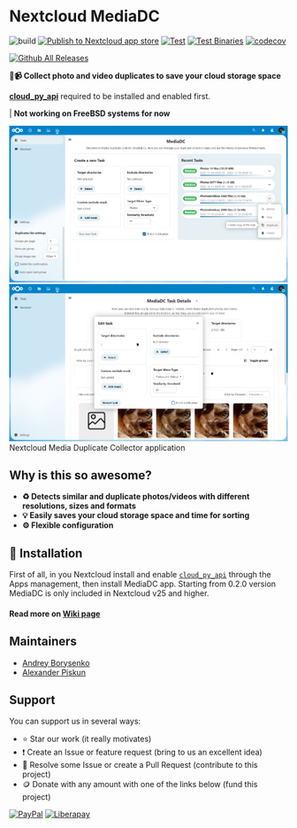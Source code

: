 # Nextcloud MediaDC

![build](https://github.com/cloud-py-api/mediadc/actions/workflows/create-release-draft.yml/badge.svg)
[![Publish to Nextcloud app store](https://github.com/cloud-py-api/mediadc/actions/workflows/publish-appstore.yml/badge.svg)](https://github.com/cloud-py-api/mediadc/actions/workflows/publish-appstore.yml)
[![Test](https://github.com/cloud-py-api/mediadc/actions/workflows/test.yml/badge.svg)](https://github.com/cloud-py-api/mediadc/actions/workflows/test.yml)
[![Test Binaries](https://github.com/cloud-py-api/mediadc/actions/workflows/test-binaries.yml/badge.svg)](https://github.com/cloud-py-api/mediadc/actions/workflows/test-binaries.yml)
[![codecov](https://codecov.io/gh/andrey18106/mediadc/branch/main/graph/badge.svg?token=SCV4L0KDPV)](https://codecov.io/gh/andrey18106/mediadc)

[![Github All Releases](https://img.shields.io/github/downloads/andrey18106/mediadc/total.svg)](https://github.com/cloud-py-api/mediadc/releases)

**📸📹 Collect photo and video duplicates to save your cloud storage space**

**[cloud_py_api](https://apps.nextcloud.com/apps/cloud_py_api)** required to be installed and enabled first.

| **Not working on FreeBSD systems for now**

![Home page](/screenshots/mediadc_home.png)
![Task page](/screenshots/mediadc_task_details_2.png)
Nextcloud Media Duplicate Collector application

## Why is this so awesome?

* **♻ Detects similar and duplicate photos/videos with different resolutions, sizes and formats**
* **💡 Easily saves your cloud storage space and time for sorting**
* **⚙ Flexible configuration**

## 🚀 Installation

First of all, in you Nextcloud install and enable [`cloud_py_api`](https://apps.nextcloud.com/apps/cloud_py_api) through the Apps management, then install MediaDC app.
Starting from 0.2.0 version MediaDC is only included in Nextcloud v25 and higher.
#### Read more on [Wiki page](https://github.com/cloud-py-api/mediadc/wiki)

## Maintainers

* [Andrey Borysenko](https://github.com/andrey18106)
* [Alexander Piskun](https://github.com/bigcat88)

## Support

You can support us in several ways:

- ⭐ Star our work (it really motivates)
- ❗ Create an Issue or feature request (bring to us an excellent idea)
- 💁 Resolve some Issue or create a Pull Request (contribute to this project)
- 🪙 Donate with any amount with one of the links below (fund this project)

[![PayPal](https://www.paypalobjects.com/en_US/i/btn/btn_donate_LG.gif)](https://www.paypal.com/donate?hosted_button_id=H5PLJJMWLDNJQ)
[![Liberapay](https://liberapay.com/assets/widgets/donate.svg)](https://liberapay.com/cloud_py_api/donate)
